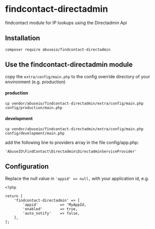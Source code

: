 # findcontact-directadmin
findcontact module for IP lookups using the Directadmin Api

## Installation
    
    composer require abuseio/findcontact-directadmin
     
## Use the findcontact-directadmin module
copy the ```extra/config/main.php``` to the config override directory of your environment (e.g. production)

#### production

    cp vendor/abuseio/findcontact-directadmin/extra/config/main.php config/production/main.php
    
#### development

    cp vendor/abuseio/findcontact-directadmin/extra/config/main.php config/development/main.php
    
add the following line to providers array in the file config/app.php:

    'AbuseIO\FindContact\Directadmin\DirectadminServiceProvider'
    
## Configuration


Replace the null value in ````'appid' => null,```` with your application id, e.g.
    
    <?php
    
    return [
        'findcontact-directadmin' => [           
            'appid'          => 'MyAppId,
            'enabled'        => true,
            'auto_notify'    => false,
        ],
    ];

